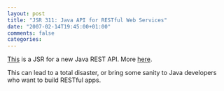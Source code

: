 ```yaml
---
layout: post
title: "JSR 311: Java API for RESTful Web Services"
date: "2007-02-14T19:45:00+01:00"
comments: false
categories: 
---
```


<p><a href="http://www.jcp.org/en/jsr/detail?id=311">This</a> is a JSR for a new Java REST API. More <a href="http://www.infoq.com/news/2007/02/jsr-311-java-rest-api">here</a>.</p>

<p>This can lead to a total disaster, or bring some sanity to Java developers who want to build RESTful apps.</p>


